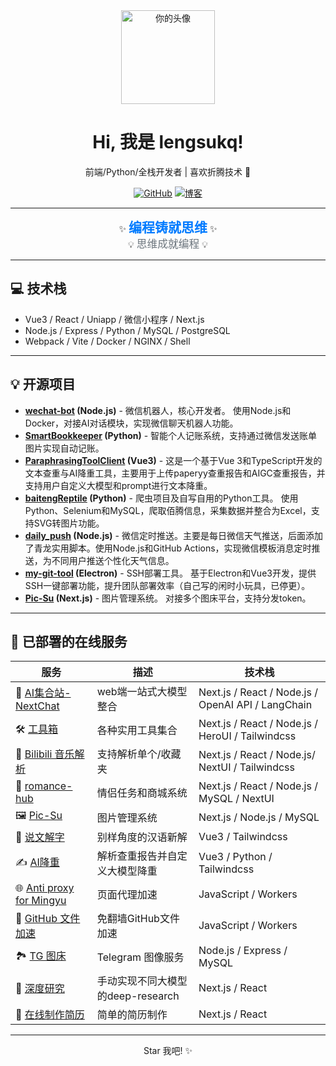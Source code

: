 <div align="center">
  <img src="https://avatars.githubusercontent.com/u/105091166?v=4" width="150" alt="你的头像">
  <h1>Hi, 我是 lengsukq!</h1>
  <p>前端/Python/全栈开发者 | 喜欢折腾技术 🚀</p>

  <p>
    <a href="https://github.com/lengsukq"><img src="https://img.shields.io/badge/GitHub-100000?style=for-the-badge&logo=github&logoColor=white" alt="GitHub"></a> 
    <a href="https://blog.lengsu.top/"><img src="https://img.shields.io/badge/博客-red?style=for-the-badge&logo=blogger&logoColor=white" alt="博客"></a>
  </p>
</div>

---

<div align="center">
  ✨ <span style="font-size: 1.5em; font-weight: bold; color: #007bff;">编程铸就思维</span> ✨<br>
  💡 <span style="font-size: 1.2em; color: #6c757d;">思维成就编程</span> 💡
</div>

---

## 💻 技术栈

*   Vue3 / React / Uniapp / 微信小程序 / Next.js
*   Node.js / Express / Python / MySQL / PostgreSQL
*   Webpack / Vite / Docker / NGINX / Shell

---

## 💡 开源项目

*   **[wechat-bot](https://github.com/wangrongding/wechat-bot) (Node.js)** - 微信机器人，核心开发者。  使用Node.js和Docker，对接AI对话模块，实现微信聊天机器人功能。
*   **[SmartBookkeeper](https://github.com/lengsukq/SmartBookkeeper) (Python)** - 智能个人记账系统，支持通过微信发送账单图片实现自动记账。
*   **[ParaphrasingToolClient](https://github.com/lengsukq/ParaphrasingToolClient) (Vue3)** - 这是一个基于Vue 3和TypeScript开发的文本查重与AI降重工具，主要用于上传paperyy查重报告和AIGC查重报告，并支持用户自定义大模型和prompt进行文本降重。
*   **[baitengReptile](https://github.com/lengsukq/baitengReptile) (Python)** - 爬虫项目及自写自用的Python工具。 使用Python、Selenium和MySQL，爬取佰腾信息，采集数据并整合为Excel，支持SVG转图片功能。
*   **[daily_push](https://github.com/lengsukq/daily_push) (Node.js)** - 微信定时推送。主要是每日微信天气推送，后面添加了青龙实用脚本。使用Node.js和GitHub Actions，实现微信模板消息定时推送，为不同用户推送个性化天气信息。
*   **[my-git-tool](https://github.com/lengsukq/my-git-tool) (Electron)** - SSH部署工具。 基于Electron和Vue3开发，提供SSH一键部署功能，提升团队部署效率（自己写的闲时小玩具，已停更）。
*   **[Pic-Su](https://github.com/lengsukq/Pic-Su) (Next.js)** - 图片管理系统。 对接多个图床平台，支持分发token。

---

## 🚀 已部署的在线服务

| 服务 | 描述 | 技术栈 |
|---|---|---|
| 💬 [AI集合站-NextChat](https://chat.lengsu.top/) |  web端一站式大模型整合 |  Next.js /  React /  Node.js /  OpenAI API / LangChain
| 🛠️ [工具箱](https://tools.lengsu.top/) |  各种实用工具集合 |  Next.js /  React /  Node.js / HeroUI / Tailwindcss
| 🎵 [Bilibili 音乐解析](https://bilibili-music.lengsu.top/) | 支持解析单个/收藏夹  |  Next.js /  React /  Node.js/ NextUI / Tailwindcss
| 💖 [romance-hub](https://romance-hub.lengsu.top/) | 情侣任务和商城系统 | Next.js / React / Node.js /  MySQL / NextUI
| 🖼️ [Pic-Su](https://pic-su.top/) | 图片管理系统 | Next.js / Node.js /  MySQL
| 🤖 [说文解字](https://ql-panel.lengsu.top/#/explain-words) | 别样角度的汉语新解 |  Vue3 / Tailwindcss
| ✍️ [AI降重](https://parap.lengsu.top/) |  解析查重报告并自定义大模型降重 |  Vue3 / Python / Tailwindcss
| 🌐 [Anti proxy for Mingyu](https://proxy-all.lengsu.top/) | 页面代理加速 | JavaScript / Workers
| 🐙 [GitHub 文件加速](https://github.lengsu.top/) |  免翻墙GitHub文件加速 | JavaScript / Workers
| 🏞️ [TG 图床](https://tg-img.lengsu.top/) |  Telegram 图像服务 |  Node.js / Express /  MySQL 
| 🧐 [深度研究](https://deep-research.lengsu.top/) | 手动实现不同大模型的deep-research |  Next.js / React 
| 📝 [在线制作简历](https://resume.lengsu.top/) |  简单的简历制作 |  Next.js / React 

---

<div align="center">
  Star 我吧! ✨
</div>
